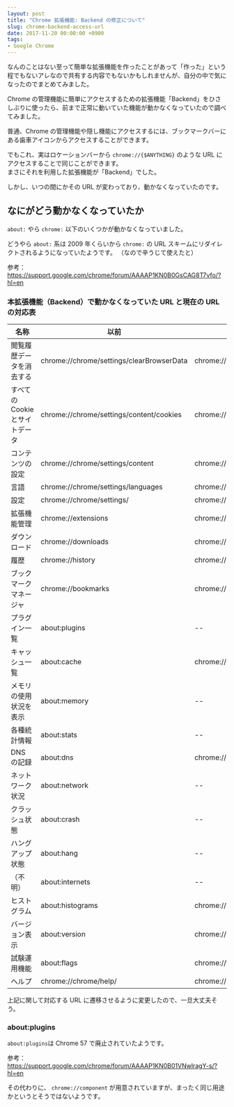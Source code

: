 ```yaml
---
layout: post
title: "Chrome 拡張機能: Backend の修正について"
slug: chrome-backend-access-url
date: 2017-11-20 00:00:00 +0900
tags:
- Google Chrome
---
```


なんのことはない至って簡単な拡張機能を作ったことがあって「作った」という程でもないアレなので共有する内容でもないかもしれませんが、自分の中で気になったのでまとめてみました。

Chrome の管理機能に簡単にアクセスするための拡張機能「Backend」をひさしぶりに使ったら、前まで正常に動いていた機能が動かなくなっていたので調べてみました。

普通、Chrome の管理機能や隠し機能にアクセスするには、ブックマークバーにある歯車アイコンからアクセスすることができます。

でもこれ、実はロケーションバーから `chrome://{$ANYTHING}` のような URL にアクセスすることで同じことができます。  
まさにそれを利用した拡張機能が「Backend」でした。

しかし、いつの間にかその URL が変わっており、動かなくなっていたのです。


## なにがどう動かなくなっていたか

`about:` やら `chrome:` 以下のいくつかが動かなくなっていました。

どうやら `about:` 系は 2009 年くらいから `chrome:` の URL スキームにリダイレクトされるようになっていたようです。
（なので辛うじて使えたと）

参考：https://support.google.com/chrome/forum/AAAAP1KN0B0GsCAG8T7vfo/?hl=en

<!-- more -->


### 本拡張機能（Backend）で動かなくなっていた URL と現在の URL の対応表

|名称|以前|現在|
|-|-|-|
|閲覧履歴データを消去する|chrome://chrome/settings/clearBrowserData|chrome://settings/clearBrowserData|
|すべての Cookie とサイトデータ|chrome://chrome/settings/content/cookies|chrome://settings/siteData|
|コンテンツの設定|chrome://chrome/settings/content|chrome://settings/content|
|言語|chrome://chrome/settings/languages|chrome://settings/languages|
|設定|chrome://chrome/settings/|chrome://settings/|
|拡張機能管理|chrome://extensions|chrome://extensions|
|ダウンロード|chrome://downloads|chrome://downloads|
|履歴|chrome://history|chrome://history|
|ブックマーク マネージャ|chrome://bookmarks|chrome://bookmarks|
|プラグイン一覧|about:plugins|--|
|キャッシュ一覧|about:cache|chrome://cache|
|メモリの使用状況を表示|about:memory|--|
|各種統計情報|about:stats|--|
|DNS の記録|about:dns|chrome://dns|
|ネットワーク状況|about:network|--|
|クラッシュ状態|about:crash|--|
|ハングアップ状態|about:hang|--|
|（不明）|about:internets|--|
|ヒストグラム|about:histograms|chrome://histograms|
|バージョン表示|about:version|chrome://version|
|試験運用機能|about:flags|chrome://flags|
|ヘルプ|chrome://chrome/help/|chrome://settings/help|

上記に関して対応する URL に遷移させるように変更したので、一旦大丈夫そう。


### about:plugins 

`about:plugins`は Chrome 57 で廃止されていたようです。

参考：https://support.google.com/chrome/forum/AAAAP1KN0B01VNwlragY-s/?hl=en

その代わりに、 `chrome://component` が用意されていますが、まったく同じ用途かというとそうではないようです。


<!--
## 隠し機能の全 URL

List of Chrome URLs という chrome: の URL がすべて載ったページがあるので、別のページにそれをまとめてみました。

[Chrome: 管理機能（隠し機能）へのアクセス]()

-->
